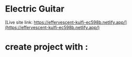 # Electric Guitar

[Live site link: https://effervescent-kulfi-ec598b.netlify.app/](https://effervescent-kulfi-ec598b.netlify.app/)

# create project with :
